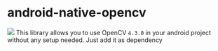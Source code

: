 # android-native-opencv
[![](https://jitpack.io/v/kuamanet/android-native-opencv.svg)](https://jitpack.io/#kuamanet/android-native-opencv)
This library allows you to use OpenCV `4.3.0` in your android project without
any setup needed. Just add it as dependency